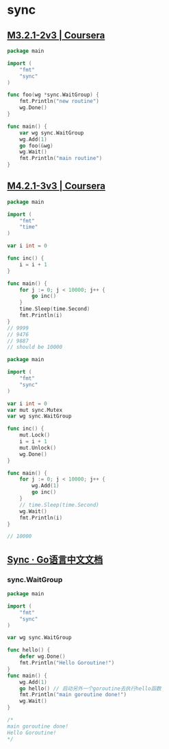 # sync

## [M3.2.1-2v3 | Coursera](https://www.coursera.org/learn/golang-concurrency/lecture/rWw66/m3-2-1-2v3)

```go
package main

import (
	"fmt"
	"sync"
)

func foo(wg *sync.WaitGroup) {
	fmt.Println("new routine")
	wg.Done()
}

func main() {
	var wg sync.WaitGroup
	wg.Add(1)
	go foo(&wg)
	wg.Wait()
	fmt.Println("main routine")
}

```



## [M4.2.1-3v3 | Coursera](https://www.coursera.org/learn/golang-concurrency/lecture/asukV/m4-2-1-3v3)

```go
package main

import (
	"fmt"
	"time"
)

var i int = 0

func inc() {
	i = i + 1
}

func main() {
	for j := 0; j < 10000; j++ {
		go inc()
	}
	time.Sleep(time.Second)
	fmt.Println(i)
}
// 9999
// 9476
// 9887
// should be 10000
```



```go
package main

import (
	"fmt"
	"sync"
)

var i int = 0
var mut sync.Mutex
var wg sync.WaitGroup

func inc() {
	mut.Lock()
	i = i + 1
	mut.Unlock()
	wg.Done()
}

func main() {
	for j := 0; j < 10000; j++ {
		wg.Add(1)
		go inc()
	}
	// time.Sleep(time.Second)
	wg.Wait()
	fmt.Println(i)
}

// 10000

```



## [Sync · Go语言中文文档](https://www.topgoer.com/%E5%B9%B6%E5%8F%91%E7%BC%96%E7%A8%8B/sync.html)

### sync.WaitGroup

```go
package main

import (
	"fmt"
	"sync"
)

var wg sync.WaitGroup

func hello() {
	defer wg.Done()
	fmt.Println("Hello Goroutine!")
}
func main() {
	wg.Add(1)
	go hello() // 启动另外一个goroutine去执行hello函数
	fmt.Println("main goroutine done!")
	wg.Wait()
}

/*
main goroutine done!
Hello Goroutine!
*/

```

